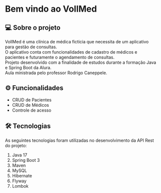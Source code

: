 # Bem vindo ao VollMed 

## :computer: Sobre o projeto
VollMed é uma clínica de médica ficticia que necessita de um aplicativo para gestão de consultas. <br>
O aplicativo conta com funcionalidades de cadastro de médicos e pacientes e futuramente o agendamento de consultas. <br>
Projeto desenvolvido com a finalidade de estudos durante a formação Java e Spring Boot da Alura. <br>
Aula ministrada pelo professor Rodrigo Caneppele. <br>

## :gear: Funcionalidades
- CRUD de Pacientes
- CRUD de Médicos
- Controle de acesso

## :hammer_and_wrench: Tecnologias
As seguintes tecnologias foram utilizadas no desenvolvimento da API Rest do projeto:

1. Java 17
2. Spring Boot 3
3. Maven
4. MySQL
5. Hibernate
6. Flyway
7. Lombok

